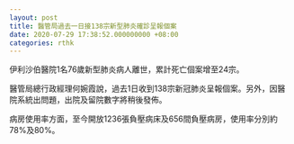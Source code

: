 ```yaml
---
layout: post
title: 醫管局過去一日接138宗新型肺炎確診呈報個案
date: 2020-07-29 17:38:52.000000000 +08:00
categories: rthk
---
```


伊利沙伯醫院1名76歲新型肺炎病人離世，累計死亡個案增至24宗。

醫管局總行政經理何婉霞說，過去1日收到138宗新冠肺炎呈報個案。另外，因醫院系統出問題，出院及留院數字將稍後發佈。

病房使用率方面，至今開放1236張負壓病床及656間負壓病房，使用率分別約78%及80%。
